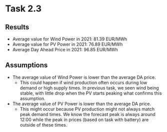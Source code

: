 # Task 2.3
## Results
- Average value for Wind Power in 2021: 81.39 EUR/MWh
- Average value for PV Power in 2021: 76.89 EUR/MWh
- Average Day Ahead Price in 2021: 96.85 EUR/MWh
## Assumptions
- The average value of Wind Power is lower than the average DA price.
  - This could happen if wind production often occurs during low demand or high supply times. In previous task, we seen wind being stable, with little drop when the PV starts peaking what confirms this assumption.
- The average value of PV Power is lower than the average DA price.
  - This might occur because PV production might not always match peak demand times. We know the forecast peak is always around 12:00 while the peak in prices (based on task with battery) are outside of these times.
